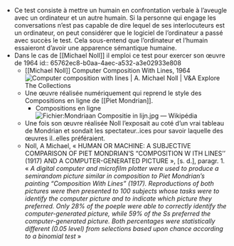 - Ce test consiste à mettre un humain en confrontation verbale à l’aveugle avec un ordinateur et un autre humain. Si la personne qui engage les conversations n’est pas capable de dire lequel de ses interlocuteurs est un ordinateur, on peut considérer que le logiciel de l’ordinateur a passé avec succès le test. Cela sous-entend que l’ordinateur et l’humain essaieront d’avoir une apparence sémantique humaine.
- Dans le cas de [[Michael Noll]] il emploi ce test pour exercer son œuvre de 1964 
  id:: 65762ec8-b0aa-4aec-a532-a3e02933e808
	- [[Michael Noll]] Computer Composition With Lines, 1964 ![Computer composition with lines | A. Michael Noll | V&A Explore The  Collections](https://framemark.vam.ac.uk/collections/2011EY6965/full/735,/0/default.jpg)
	- Une œuvre réalisée numériquement qui reprend le style des Compositions en ligne de [[Piet Mondrian]].
		- Compositions en ligne ![Fichier:Mondriaan Compositie in lijn.jpg — Wikipédia](https://upload.wikimedia.org/wikipedia/commons/d/d2/Mondriaan_Compositie_in_lijn.jpg)
	- Une fois son œuvre réalisée Noll l’exposait au coté d’un vrai tableau de Mondrian et sondait les spectateur..ices pour savoir laquelle des œuvres il..elles préféraient.
	- Noll, A Michael, « HUMAN OR MACHINE: A SUBJECTIVE COMPARISON OF PIET MONDRIAN’S “COMPOSITION W ITH LINES’’ (1917) AND A
	  COMPUTER-GENERATED PICTURE », [s. d.], paragr. 1. « *A digital computer and microfilm plotter were used to produce a semirandom picture similar in composition to Piet Mondrian’s painting “Composition With Lines” (1917). Reproductions of both pictures were then presented to 100 subjects whose tasks were to identify the computer picture and to indicate which picture they preferred. Only 28% of the poeple were able to correctly identify the computer-generated picture, while 59% of the Ss preferred the computer-generated picture. Both percentages were statistically different (0.05 level) from selections based upon chance according to a binomial test* »